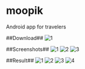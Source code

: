 moopik
======

Android app for travelers

##Download##
![1](https://chart.googleapis.com/chart?chs=116x116&cht=qr&chl=http://build.phonegap.com/apps/926917/install/?qr_key=Yzyokzpnq8py5dsAMaPk&chld=L|1&choe=UTF-8)

##Screenshots##
![1](http://i.imgur.com/4SzFFyF.jpg) 
![2](http://i.imgur.com/tGwR7hz.jpg) 
![3](http://i.imgur.com/fahnzh5.jpg) 

##Result##
![1](http://i.imgur.com/smTyMMI.jpg) 
![2](http://i.imgur.com/Vmfgspd.jpg) 
![3](http://i.imgur.com/H1xe8PG.jpg) 
![4](http://i.imgur.com/5jwS9pk.jpg) 
